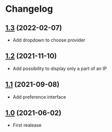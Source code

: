 # Changelog

## [1.3](https://github.com/Nuagic/streamdeck-myip/tree/v1.3) (2022-02-07)
* Add dropdown to choose provider

## [1.2](https://github.com/Nuagic/streamdeck-myip/tree/v1.2) (2021-11-10)
* Add possibility to display only a part of an IP

## [1.1](https://github.com/Nuagic/streamdeck-myip/tree/v1.1) (2021-09-08)
* Add preference interface

## [1.0](https://github.com/Nuagic/streamdeck-myip/tree/v1.0) (2021-06-02)
* First realease
